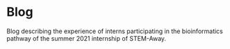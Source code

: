 # Blog
Blog describing the experience of interns participating in the bioinformatics pathway of the summer 2021 internship of STEM-Away.
